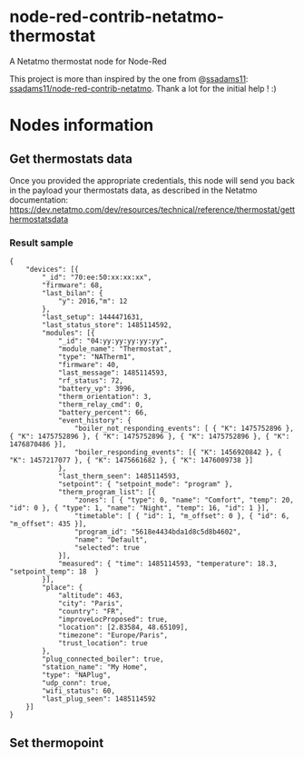 # node-red-contrib-netatmo-thermostat
A Netatmo thermostat node for Node-Red

This project is more than inspired by the one from @[ssadams11](https://github.com/ssadams11): [ssadams11/node-red-contrib-netatmo](https://github.com/ssadams11/node-red-contrib-netatmo). Thank a lot for the initial help ! :)



# Nodes information

## Get thermostats data

Once you provided the appropriate credentials, this node will send you back in the payload your thermostats data, as described in the Netatmo documentation: https://dev.netatmo.com/dev/resources/technical/reference/thermostat/getthermostatsdata

### Result sample
```
{
	"devices": [{
		"_id": "70:ee:50:xx:xx:xx",
		"firmware": 68,
		"last_bilan": {
			"y": 2016,"m": 12
		},
		"last_setup": 1444471631,
		"last_status_store": 1485114592,
		"modules": [{
			"_id": "04:yy:yy:yy:yy:yy",
			"module_name": "Thermostat",
			"type": "NATherm1",
			"firmware": 40,
			"last_message": 1485114593,
			"rf_status": 72,
			"battery_vp": 3996,
			"therm_orientation": 3,
			"therm_relay_cmd": 0,
			"battery_percent": 66,
			"event_history": {
				"boiler_not_responding_events": [ { "K": 1475752896 }, { "K": 1475752896 }, { "K": 1475752896 }, { "K": 1475752896 }, { "K": 1476870486 }],
				"boiler_responding_events": [{ "K": 1456920842 }, { "K": 1457217077 }, { "K": 1475661682 }, { "K": 1476009738 }]
			},
			"last_therm_seen": 1485114593,
			"setpoint": { "setpoint_mode": "program" },
			"therm_program_list": [{
				"zones": [ { "type": 0, "name": "Comfort", "temp": 20, "id": 0 }, { "type": 1, "name": "Night",	"temp": 16, "id": 1 }],
				"timetable": [ { "id": 1, "m_offset": 0 }, { "id": 6, "m_offset": 435 }],
				"program_id": "5618e4434bda1d8c5d8b4602",
				"name": "Default",
				"selected": true
			}],
			"measured": { "time": 1485114593, "temperature": 18.3, "setpoint_temp": 18 	}
		}],
		"place": {
			"altitude": 463,
			"city": "Paris",
			"country": "FR",
			"improveLocProposed": true,
			"location": [2.83584, 48.65109],
			"timezone": "Europe/Paris",
			"trust_location": true
		},
		"plug_connected_boiler": true,
		"station_name": "My Home",
		"type": "NAPlug",
		"udp_conn": true,
		"wifi_status": 60,
		"last_plug_seen": 1485114592
	}]
}
```


## Set thermopoint
